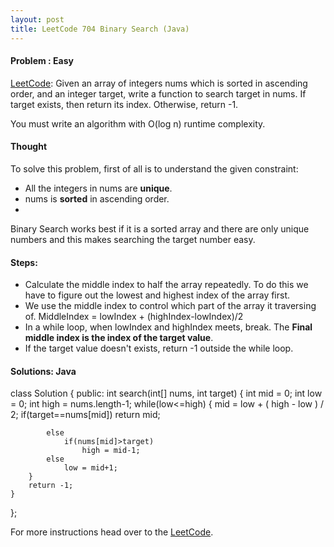 ```yaml
---
layout: post
title: LeetCode 704 Binary Search (Java)
---
```


#### Problem : Easy

[LeetCode](https://leetcode.com/problems/binary-search/):
Given an array of integers nums which is sorted in ascending order, and an integer target, write a function to search target in nums. If target exists, then return its index. Otherwise, return -1.

You must write an algorithm with O(log n) runtime complexity.

#### Thought

To solve this problem, first of all is to understand the given constraint: 
- All the integers in nums are **unique**.
- nums is **sorted** in ascending order.
- 
Binary Search works best if it is a sorted array and there are only unique numbers and this makes searching the target number easy.

#### Steps:
- Calculate the middle index to half the array repeatedly. To do this we have to figure out the lowest and highest index of the array first.
- We use the middle index to control which part of the array it traversing of. MiddleIndex = lowIndex + (highIndex-lowIndex)/2
- In a while loop, when lowIndex and highIndex meets, break. The **Final middle index is the index of the target value**.
- If the target value doesn't exists, return -1 outside the while loop.

#### Solutions: Java


class Solution {
public:
    int search(int[] nums, int target) {
        int mid = 0;
        int low = 0;
        int high = nums.length-1;
        while(low<=high)
        {
            mid = low + ( high - low ) / 2;
            if(target==nums[mid])
                return mid;
            
            else
                if(nums[mid]>target)
                    high = mid-1;
            else
                low = mid+1;
        }
        return -1;
    }
};



For more instructions head over to the [LeetCode](https://leetcode.com/problems/search-insert-position/).
